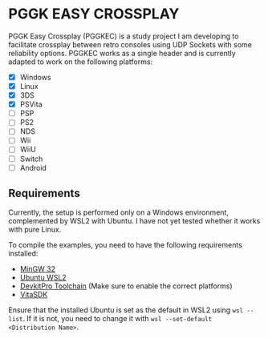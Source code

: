 # PGGK EASY CROSSPLAY

PGGK Easy Crossplay (PGGKEC) is a study project I am developing to facilitate crossplay between retro consoles using UDP Sockets with some reliability options. PGGKEC works as a single header and is currently adapted to work on the following platforms:
- [x] Windows
- [x] Linux
- [x] 3DS
- [x] PSVita
- [ ] PSP
- [ ] PS2
- [ ] NDS
- [ ] Wii
- [ ] WiiU
- [ ] Switch
- [ ] Android

## Requirements
Currently, the setup is performed only on a Windows environment, complemented by WSL2 with Ubuntu.
I have not yet tested whether it works with pure Linux.

To compile the examples, you need to have the following requirements installed:
- [MinGW 32](https://sourceforge.net/projects/mingw/)
- [Ubuntu WSL2](https://documentation.ubuntu.com/wsl/en/latest/guides/install-ubuntu-wsl2/)
- [DevkitPro Toolchain](https://github.com/devkitPro/installer/releases) (Make sure to enable the correct platforms)
- [VitaSDK](https://vitasdk.org/)

Ensure that the installed Ubuntu is set as the default in WSL2 using `wsl --list`. If it is not, you need to change it with `wsl --set-default <Distribution Name>`.